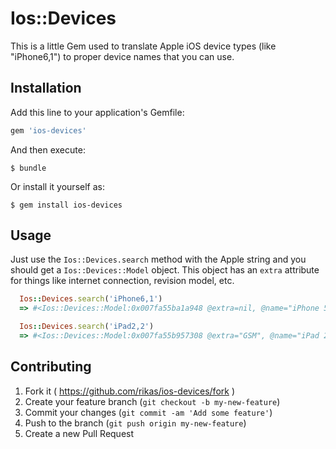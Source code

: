 # Ios::Devices

This is a little Gem used to translate Apple iOS device types (like "iPhone6,1") to proper device
names that you can use.

## Installation

Add this line to your application's Gemfile:

```ruby
gem 'ios-devices'
```

And then execute:

    $ bundle

Or install it yourself as:

    $ gem install ios-devices

## Usage

Just use the `Ios::Devices.search` method with the Apple string and you should get a
`Ios::Devices::Model` object. This object has an `extra` attribute for things like internet
connection, revision model, etc.

```ruby
  Ios::Devices.search('iPhone6,1')
  => #<Ios::Devices::Model:0x007fa55ba1a948 @extra=nil, @name="iPhone 5s", @name="iPhone6,1">

  Ios::Devices.search('iPad2,2')
  => #<Ios::Devices::Model:0x007fa55b957308 @extra="GSM", @name="iPad 2", @name="iPad2,2">
```

## Contributing

1. Fork it ( https://github.com/rikas/ios-devices/fork )
2. Create your feature branch (`git checkout -b my-new-feature`)
3. Commit your changes (`git commit -am 'Add some feature'`)
4. Push to the branch (`git push origin my-new-feature`)
5. Create a new Pull Request
